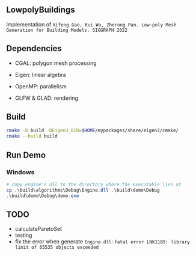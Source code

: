 ## LowpolyBuildings

Implementation of `Xifeng Gao, Kui Wu, Zherong Pan. Low-poly Mesh Generation for Building Models. SIGGRAPH 2022`

## Dependencies

- CGAL: polygon mesh processing

- Eigen: linear algebra

- OpenMP: parallelism

- GLFW & GLAD: rendering

## Build

```bash
cmake -B build -DEigen3_DIR=$HOME/mypackages/share/eigen3/cmake/
cmake --build build
```

## Run Demo
### Windows
```powershell
# copy engine's dll to the directory where the executable lies at
cp .\build\algorithms\Debug\Engine.dll .\build\demo\Debug
.\build\demo\Debug\demo.exe
```

## TODO
- calculateParetoSet
- testing
- fix the error when generate `Engine.dll`: `fatal error LNK1189: library limit of 65535 objects exceeded`